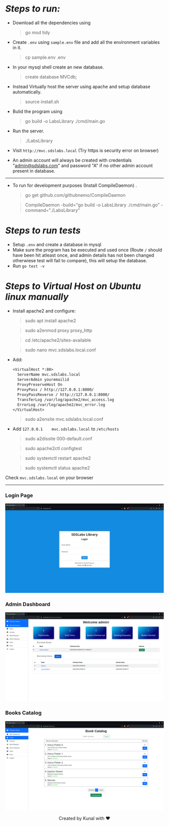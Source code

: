 # ***Steps to run:***

- Download all the dependencies using
  > go mod tidy

- Create `.env` using `sample.env` file and add all the environment variables in it.
  > cp sample.env .env

- In your mysql shell create an new database.
  > create database MVCdb;

- Instead Virtually host the server using apache and setup database automatically.
  > source install.sh


- Bulid the program using
  > go build -o LabsLibrary ./cmd/main.go

- Run the server.
  > ./LabsLibrary

- Visit `http://mvc.sdslabs.local` (Try https is security error on browser)
- An admin account will always be created with credentials "admin@sdslabs.com" and password "A" if no other admin account present in database.
<hr>

- To run for development purposes (Install CompileDaemon) .
  > go get github.com/githubnemo/CompileDaemon  

  > CompileDaemon -build="go build -o LabsLibrary ./cmd/main.go" -command="./LabsLibrary"


# ***Steps to run tests***

- Setup `.env` and create a database in mysql
- Make sure the program has be executed and used once (Route `/` should have been hit atleast once, and admin details has not been changed otherwiese test will fail to compare), this will setup the database.
- Run `go test -v`

# ***Steps to Virtual Host on Ubuntu linux manually***

- Install apache2 and configure:   
  > sudo apt install apache2  

  > sudo a2enmod proxy proxy_http  

  > cd /etc/apache2/sites-available  

  > sudo nano mvc.sdslabs.local.conf   

- Add:
    ```  
    <VirtualHost *:80>
      ServerName mvc.sdslabs.local
      ServerAdmin youremailid
      ProxyPreserveHost On
      ProxyPass / http://127.0.0.1:8000/
      ProxyPassReverse / http://127.0.0.1:8000/
      TransferLog /var/log/apache2/mvc_access.log
      ErrorLog /var/log/apache2/mvc_error.log
    </VirtualHost>
    ```
  > sudo a2ensite mvc.sdslabs.local.conf  

- Add `127.0.0.1	mvc.sdslabs.local` to `/etc/hosts`  

  > sudo a2dissite 000-default.conf  

  > sudo apache2ctl configtest   

  > sudo systemctl restart apache2  

  > sudo systemctl status apache2  

Check `mvc.sdslabs.local` on your browser  
<hr>  


###  Login Page
<p align=center>
<img src="ReadmeAssets/login.png">
<p/>

###  Admin Dashboard
<p align=center>
<img src="ReadmeAssets/adminDash.png">
<p/>

###  Books Catalog
<p align=center>
<img src="ReadmeAssets/bookCatalog.png">
<p/>

<p align=center>
Created by Kunal with ❤️ 
</p>